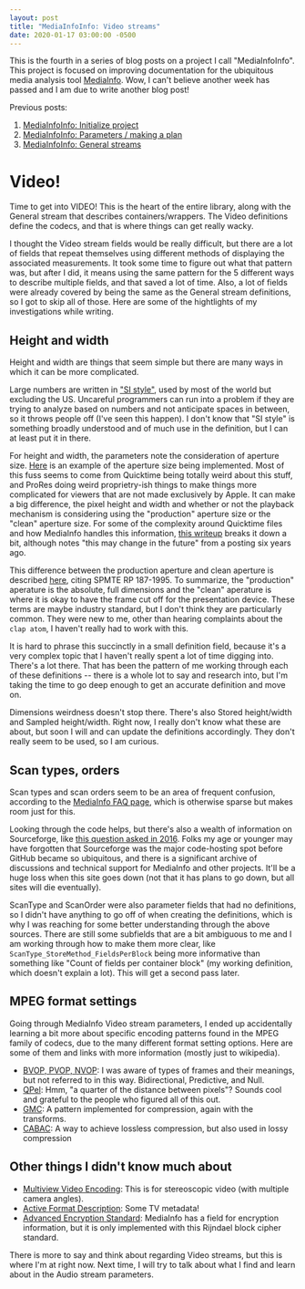 ```yaml
---
layout: post
title: "MediaInfoInfo: Video streams"
date: 2020-01-17 03:00:00 -0500
---
```


This is the fourth in a series of blog posts on a project I call "MediaInfoInfo". This project is focused on improving documentation for the ubiquitous media analysis tool [MediaInfo](https://mediaarea.net/MediaInfo). Wow, I can't believe another week has passed and I am due to write another blog post!

Previous posts:

1. [MediaInfoInfo: Initialize project](https://bits.ashleyblewer.com/blog/2020/01/10/mediainfoinfo-initialize-project/)
2. [MediaInfoInfo: Parameters / making a plan](https://bits.ashleyblewer.com/blog/2020/01/17/mediainfoinfo-parameters-making-a-plan/)
3. [MediaInfoInfo: General streams](https://bits.ashleyblewer.com/blog/2020/01/17/mediainfoinfo-general-streams/)

# Video!

Time to get into VIDEO! This is the heart of the entire library, along with the General stream that describes containers/wrappers. The Video definitions define the codecs, and that is where things can get really wacky.

I thought the Video stream fields would be really difficult, but there are a lot of fields that repeat themselves using different methods of displaying the associated measurements. It took some time to figure out what that pattern was, but after I did, it means using the same pattern for the 5 different ways to describe multiple fields, and that saved a lot of time. Also, a lot of fields were already covered by being the same as the General stream definitions, so I got to skip all of those. Here are some of the hightlights of my investigations while writing.

## Height and width

Height and width are things that seem simple but there are many ways in which it can be more complicated.

Large numbers are written in ["SI style"](https://physics.nist.gov/cuu/Units/checklist.html), used by most of the world but excluding the US. Uncareful programmers can run into a problem if they are trying to analyze based on numbers and not anticipate spaces in between, so it throws people off (I've seen this happen). I don't know that "SI style" is something broadly understood and of much use in the definition, but I can at least put it in there.

For height and width, the parameters note the consideration of aperture size. [Here](https://sourceforge.net/p/mediainfo/discussion/297609/thread/5651ab2d/?limit=25#2d51) is an example of the aperture size being implemented. Most of this fuss seems to come from Quicktime being totally weird about this stuff, and ProRes doing weird proprietry-ish things to make things more complicated for viewers that are not made exclusively by Apple. It can make a big difference, the pixel height and width and whether or not the playback mechanism is considering using the "production" aperture size or the "clean" aperture size. For some of the complexity around Quicktime files and how MediaInfo handles this information, [this writeup](https://sourceforge.net/p/mediainfo/discussion/297610/thread/d1c99d84/#98fa) breaks it down a bit, although notes "this may change in the future" from a posting six years ago.

This difference between the production aperture and clean aperture is described [here](https://lurkertech.com/lg/video-systems/#aperture), citing SPMTE RP 187-1995. To summarize, the "production" aperature is the absolute, full dimensions and the "clean" aperature is where it is okay to have the frame cut off for the presentation device. These terms are maybe industry standard, but I don't think they are particularly common. They were new to me, other than hearing complaints about the `clap atom`, I haven't really had to work with this. 

It is hard to phrase this succinctly in a small definition field, because it's a very complex topic that I haven't really spent a lot of time digging into. There's a lot there. That has been the pattern of me working through each of these definitions -- there is a whole lot to say and research into, but I'm taking the time to go deep enough to get an accurate definition and move on.

Dimensions weirdness doesn't stop there. There's also Stored height/width and Sampled height/width. Right now, I really don't know what these are about, but soon I will and can update the definitions accordingly. They don't really seem to be used, so I am curious.

## Scan types, orders

Scan types and scan orders seem to be an area of frequent confusion, according to the [MediaInfo FAQ page](https://mediaarea.net/en/MediaInfo/Support/FAQ#Analysis), which is otherwise sparse but makes room just for this.

Looking through the code helps, but there's also a wealth of information on Sourceforge, like [this question asked in 2016](https://sourceforge.net/p/mediainfo/discussion/297610/thread/f2459e8b/). Folks my age or younger may have forgotten that Sourceforge was the major code-hosting spot before GitHub became so ubiquitous, and there is a significant archive of discussions and technical support for MediaInfo and other projects. It'll be a huge loss when this site goes down (not that it has plans to go down, but all sites will die eventually).

ScanType and ScanOrder were also parameter fields that had no definitions, so I didn't have anything to go off of when creating the definitions, which is why I was reaching for some better understanding through the above sources. There are still some subfields that are a bit ambiguous to me and I am working through how to make them more clear, like `ScanType_StoreMethod_FieldsPerBlock` being more informative than something like "Count of fields per container block" (my working definition, which doesn't explain a lot). This will get a second pass later.

## MPEG format settings

Going through MediaInfo Video stream parameters, I ended up accidentally learning a bit more about specific encoding patterns found in the MPEG family of codecs, due to the many different format setting options. Here are some of them and links with more information (mostly just to wikipedia).
 
- [BVOP, PVOP, NVOP](https://forum.videohelp.com/threads/308081-bvop-pvop-nvop): I was aware of types of frames and their meanings, but not referred to in this way. Bidirectional, Predictive, and Null.
- [QPel](https://en.wikipedia.org/wiki/Quarter-pixel_motion): Hmm, "a quarter of the distance between pixels"? Sounds cool and grateful to the people who figured all of this out.
- [GMC](https://en.wikipedia.org/wiki/Global_motion_compensation): A pattern implemented for compression, again with the transforms.
- [CABAC](https://en.wikipedia.org/wiki/Context-adaptive_binary_arithmetic_coding): A way to achieve lossless compression, but also used in lossy compression


## Other things I didn't know much about

- [Multiview Video Encoding](https://en.wikipedia.org/wiki/Multiview_Video_Coding): This is for stereoscopic video (with multiple camera angles).
- [Active Format Description](https://en.wikipedia.org/wiki/Active_Format_Description): Some TV metadata!
- [Advanced Encryption Standard](https://en.wikipedia.org/wiki/Advanced_Encryption_Standard): MediaInfo has a field for encryption information, but it is only implemented with this Rijndael block cipher standard.

There is more to say and think about regarding Video streams, but this is where I'm at right now. Next time, I will try to talk about what I find and learn about in the Audio stream parameters.

